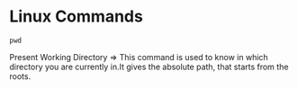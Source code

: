 # Linux Commands #

``` linux
pwd
```
Present Working Directory => This command is used to know in which directory you are currently in.It gives the absolute path, that starts from the roots.
 